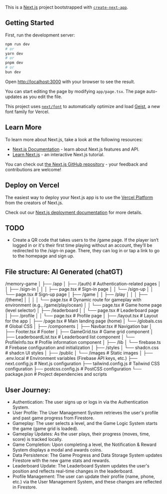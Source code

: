 This is a [Next.js](https://nextjs.org) project bootstrapped with [`create-next-app`](https://nextjs.org/docs/app/api-reference/cli/create-next-app).

## Getting Started

First, run the development server:

```bash
npm run dev
# or
yarn dev
# or
pnpm dev
# or
bun dev
```

Open [http://localhost:3000](http://localhost:3000) with your browser to see the result.

You can start editing the page by modifying `app/page.tsx`. The page auto-updates as you edit the file.

This project uses [`next/font`](https://nextjs.org/docs/app/building-your-application/optimizing/fonts) to automatically optimize and load [Geist](https://vercel.com/font), a new font family for Vercel.

## Learn More

To learn more about Next.js, take a look at the following resources:

- [Next.js Documentation](https://nextjs.org/docs) - learn about Next.js features and API.
- [Learn Next.js](https://nextjs.org/learn) - an interactive Next.js tutorial.

You can check out [the Next.js GitHub repository](https://github.com/vercel/next.js) - your feedback and contributions are welcome!

## Deploy on Vercel

The easiest way to deploy your Next.js app is to use the [Vercel Platform](https://vercel.com/new?utm_medium=default-template&filter=next.js&utm_source=create-next-app&utm_campaign=create-next-app-readme) from the creators of Next.js.

Check out our [Next.js deployment documentation](https://nextjs.org/docs/app/building-your-application/deploying) for more details.

## TODO
- Create a QR code that takes users to the /game page. If the player isn’t logged in or it's their first time playing without an account, they’ll be redirected to the /sign-in page. There, they can log in or tap a link to go to the homepage and sign up.


## File structure: AI Generated (chatGT)
/memory-game
│
├── /app
│   ├── /(auth)                # Authentication-related pages
│   │   ├── /sign-in
│   │   │   ├── page.tsx       # Sign-in page
│   │   └── /sign-up
│   │       └── page.tsx       # Sign-up page
│   ├── /game
│   │   ├── /play
│   │   │   ├── /[theme]
│   │   │   │   └── page.tsx   # Dynamic route for gameplay with environment (e.g., /game/play/ocean)
│   │   └── page.tsx           # Game home page (level selector)
│   ├── /leaderboard
│   │   └── page.tsx           # Leaderboard page
│   ├── /profile
│   │   └── page.tsx           # Profile page
│   ├── /layout.tsx            # Layout for the app
│   ├── /page.tsx              # Main landing page (home)
│   └── /globals.css           # Global CSS
│
├── /components
│   ├── Navbar.tsx             # Navigation bar
│   ├── Footer.tsx             # Footer
│   ├── GameGrid.tsx           # Game grid component
│   ├── LeaderboardList.tsx    # Leaderboard list component
│   └── ProfileInfo.tsx        # Profile information component
│
├── /lib
│   └── firebase.ts            # Firebase configuration and initialization
│
├── /styles
│   └── shadcn.css             # shadcn UI styles
│
├── /public
│   └── /images                # Static images
│
├── .env.local                 # Environment variables (Firebase API keys, etc.)
├── next.config.js             # Next.js configuration
├── tailwind.config.js         # Tailwind CSS configuration
├── postcss.config.js          # PostCSS configuration
└── package.json               # Project dependencies and scripts

## User Journey:
- Authentication: The user signs up or logs in via the Authentication System.
- User Profile: The User Management System retrieves the user's profile and past game progress from Firestore.
- Gameplay: The user selects a level, and the Game Logic System starts the game (game grid is loaded).
- Gameplay Updates: As the user plays, their progress (moves, time, score) is tracked locally.
- Game Completion: Upon completing a level, the Notification & Reward System displays a modal and awards coins.
- Data Persistence: The Game Progress and Data Storage System updates Firestore with the new game stats and rewards.
- Leaderboard Update: The Leaderboard System updates the user's position and reflects real-time changes in the leaderboard.
- Profile Management: The user can update their profile (name, phone, etc.) via the User Management System, and these changes are reflected in Firestore.